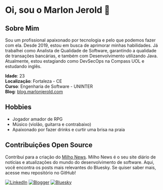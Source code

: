 # Oi, sou o Marlon Jerold 🦆

## Sobre Mim
Sou um profissional apaixonado por tecnologia e pelo que podemos fazer com ela. Desde 2019, estou em busca de aprimorar minhas habilidades. Já trabalhei como Analista de Qualidade de Software, garantindo a qualidade de transações bancárias, e também com Desenvolvimento utilizando Java. Atualmente, estou estagiando como DevSecOps na Compass UOL e estudando inglês.

**Idade**: 23  
**Localização**: Fortaleza - CE  
**Curso**: Engenharia de Software - UNINTER  
**Blog**: [blog.marlonjerold.com](https://blog.marlonjerold.com)

## Hobbies
- Jogador amador de RPG
- Músico (violão, guitarra e contrabaixo)
- Apaixonado por fazer drinks e curtir uma brisa na praia

## Contribuições Open Source
Contribuí para a criação do [Milho News](link-do-projeto). Milho News é o seu site diário de notícias e atualizações do mundo do desenvolvimento de software. Aqui, você encontra os posts mais relevantes do Bluesky. Se quiser saber mais, acesse meu repositório no GitHub!


[![LinkedIn](https://img.shields.io/badge/LinkedIn-0077B5?style=for-the-badge&logo=linkedin&logoColor=white)](https://www.linkedin.com/in/marlon-jerold/)
[![Blogger](https://img.shields.io/badge/Blogger-FF5722?style=for-the-badge&logo=blogger&logoColor=white)](https://blog.marlonjerold.com)
[![Bluesky](https://img.shields.io/badge/Bluesky-0285FF?logo=bluesky&logoColor=fff&style=for-the-badge)](https://bsky.app/profile/patinhotech.bsky.social)







